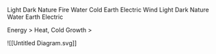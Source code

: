 

Light     Dark     Nature     Fire     Water     Cold     Earth     Electric     Wind
Light     Dark     Nature          Water          Earth     Electric     

Energy > Heat, Cold
Growth > 


![[Untitled Diagram.svg]]